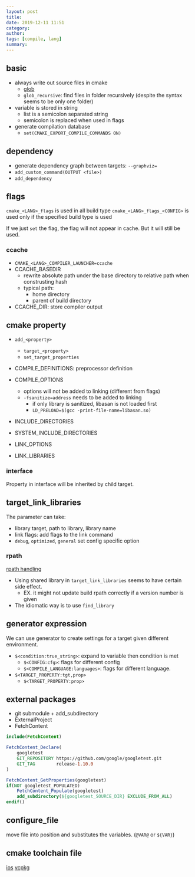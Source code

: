 ```yaml
---
layout: post
title: 
date: 2019-12-11 11:51
category: 
author: 
tags: [compile, lang]
summary: 
---
```


## basic

* always write out source files in cmake
  * [glob](https://stackoverflow.com/questions/1027247/is-it-better-to-specify-source-files-with-glob-or-each-file-individually-in-cmak/55290546)
  * `glob_recursive`: find files in folder recursively (despite the syntax seems to be only one folder)
* variable is stored in string
  * list is a semicolon separated string
  * semicolon is replaced when used in flags
* generate compilation database
  * `set(CMAKE_EXPORT_COMPILE_COMMANDS ON)`

## dependency

* generate dependency graph between targets: `--graphviz=`
* `add_custom_command(OUTPUT <file>)`
* `add_dependency`

## flags

`cmake_<LANG>_flags` is used in all build type
`cmake_<LANG>_flags_<CONFIG>` is used only if the specified build type is used

If we just `set` the flag, the flag will not appear in cache.
But it will still be used.

### ccache

* `CMAKE_<LANG>_COMPILER_LAUNCHER=ccache`
* CCACHE_BASEDIR
  * rewrite absolute path under the base directory to relative path when construsting hash
  * typical path:
    * home directory
    * parent of build directory
* CCACHE_DIR: store compiler output

## cmake property

* `add_<property>`
  * `target_<property>`
  * `set_target_properties`

* COMPILE_DEFINITIONS: preprocessor definition
* COMPILE_OPTIONS
  * options will not be added to linking (different from flags)
  * `-fsanitize=address` needs to be added to linking
    * if only library is sanitized, libasan is not loaded first
    * `LD_PRELOAD=$(gcc -print-file-name=libasan.so)`
* INCLUDE_DIRECTORIES
* SYSTEM_INCLUDE_DIRECTORIES
* LINK_OPTIONS
* LINK_LIBRARIES

### interface

Property in interface will be inherited by child target.

## target_link_libraries

The parameter can take:

* library target, path to library, library name
* link flags: add flags to the link command
* `debug`, `optimized`, `general` set config specific option

### rpath

[rpath handling](https://gitlab.kitware.com/cmake/community/-/wikis/doc/cmake/RPATH-handling)

* Using shared library in `target_link_libraries` seems to have certain side effect.
  * EX. it might not update build rpath correctly if a version number is given
* The idiomatic way is to use `find_library`

## generator expression

We can use generator to create settings for a target given different environment.

* `$<condition:true_string>`: expand to variable then condition is met
  * `$<CONFIG:cfg>`: flags for different config
  * `$<COMPILE_LANGUAGE:languages>`: flags for different language.
* `$<TARGET_PROPERTY:tgt,prop>`
  * `$<TARGET_PROPERTY:prop>`

## external packages

* git submodule + add_subdirectory
* ExternalProject
* FetchContent

```cmake
include(FetchContent)

FetchContent_Declare(
    googletest
    GIT_REPOSITORY https://github.com/google/googletest.git
    GIT_TAG        release-1.10.0
)

FetchContent_GetProperties(googletest)
if(NOT googletest_POPULATED)
    FetchContent_Populate(googletest)
    add_subdirectory(${googletest_SOURCE_DIR} EXCLUDE_FROM_ALL)
endif()
```

## configure_file

move file into position and substitutes the variables. (`@VAR@` or `${VAR}`)

## cmake toolchain file

[ios](https://github.com/leetal/ios-cmake)
[vcpkg](https://vcpkg.readthedocs.io/en/latest/)
